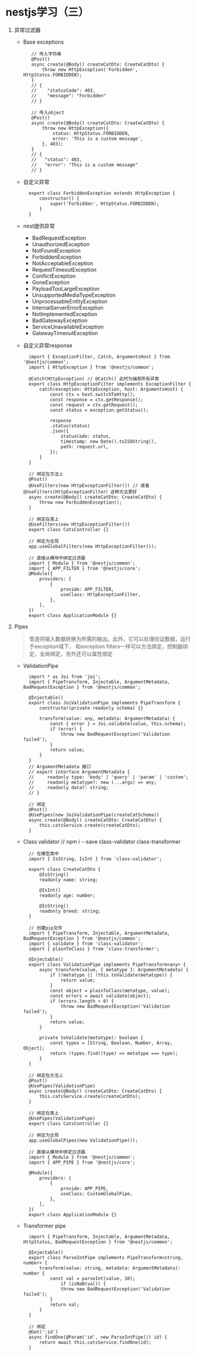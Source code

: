 # nestjs学习（三）
1. 异常过滤器
   * Base exceptions
            
            // 传入字符串
            @Post()
            async create(@Body() createCatDto: CreateCatDto) {
                throw new HttpException('Forbidden', HttpStatus.FORBIDDEN);
            }
            // {
            //    "statusCode": 403,
            //    "message": "Forbidden"
            // }

            // 传入object
            @Post()
            async create(@Body() createCatDto: CreateCatDto) {
                throw new HttpException({
                    status: HttpStatus.FORBIDDEN,
                    error: 'This is a custom message',
                }, 403);
            }
            // {
            //   "status": 403,
            //   "error": "This is a custom message"
            // }
    * 自定义异常

            export class ForbiddenException extends HttpException {
                constructor() {
                    super('Forbidden', HttpStatus.FORBIDDEN);
                }
            }
    * nest提供异常
        * BadRequestException
        * UnauthorizedException
        * NotFoundException
        * ForbiddenException
        * NotAcceptableException
        * RequestTimeoutException
        * ConflictException
        * GoneException
        * PayloadTooLargeException
        * UnsupportedMediaTypeException
        * UnprocessableEntityException
        * InternalServerErrorException
        * NotImplementedException
        * BadGatewayException
        * ServiceUnavailableException
        * GatewayTimeoutException
  
    * 自定义异常response

            import { ExceptionFilter, Catch, ArgumentsHost } from '@nestjs/common';
            import { HttpException } from '@nestjs/common';

            @Catch(HttpException) // @Catch() 此时为捕获所有异常
            export class HttpExceptionFilter implements ExceptionFilter {
                catch(exception: HttpException, host: ArgumentsHost) {
                    const ctx = host.switchToHttp();
                    const response = ctx.getResponse();
                    const request = ctx.getRequest();
                    const status = exception.getStatus();

                    response
                    .status(status)
                    .json({
                        statusCode: status,
                        timestamp: new Date().toISOString(),
                        path: request.url,
                    });
                }
            }

            // 绑定在方法上
            @Post()
            @UseFilters(new HttpExceptionFilter()) // 或者 @UseFilters(HttpExceptionFilter）这种方法更好
            async create(@Body() createCatDto: CreateCatDto) {
                throw new ForbiddenException();
            }

            // 绑定在类上
            @UseFilters(new HttpExceptionFilter())
            export class CatsController {}

            // 绑定为全局
            app.useGlobalFilters(new HttpExceptionFilter());

            // 直接从模块中绑定过滤器
            import { Module } from '@nestjs/common';
            import { APP_FILTER } from '@nestjs/core';
            @Module({
                providers: [
                    {
                        provide: APP_FILTER,
                        useClass: HttpExceptionFilter,
                    },
                ],
            })
            export class ApplicationModule {}
2. Pipes 
    >管道将输入数据转换为所需的输出。此外，它可以处理验证数据，运行于exception域下， 和exception filters一样可以方法绑定，控制器绑定，全局绑定，另外还可以属性绑定
    * ValidationPipe
            
            import * as Joi from 'joi';
            import { PipeTransform, Injectable, ArgumentMetadata, BadRequestException } from '@nestjs/common';

            @Injectable()
            export class JoiValidationPipe implements PipeTransform {
                constructor(private readonly schema) {}

                transform(value: any, metadata: ArgumentMetadata) {
                    const { error } = Joi.validate(value, this.schema);
                    if (error) {
                        throw new BadRequestException('Validation failed');
                    }
                    return value;
                }
            }
            // ArgumentMetadata 接口
            // export interface ArgumentMetadata {
            //     readonly type: 'body' | 'query' | 'param' | 'custom';
            //     readonly metatype?: new (...args) => any;
            //     readonly data?: string;
            // }

            // 绑定
            @Post()
            @UsePipes(new JoiValidationPipe(createCatSchema))
            async create(@Body() createCatDto: CreateCatDto) {
                this.catsService.create(createCatDto);
            }
    * Class validator  // npm i --save class-validator class-transformer

            // 在模型类中
            import { IsString, IsInt } from 'class-validator';

            export class CreateCatDto {
                @IsString()
                readonly name: string;

                @IsInt()
                readonly age: number;

                @IsString()
                readonly breed: string;
            }

            // 创建pip文件
            import { PipeTransform, Injectable, ArgumentMetadata, BadRequestException } from '@nestjs/common';
            import { validate } from 'class-validator';
            import { plainToClass } from 'class-transformer';

            @Injectable()
            export class ValidationPipe implements PipeTransform<any> {
                async transform(value, { metatype }: ArgumentMetadata) {
                    if (!metatype || !this.toValidate(metatype)) {
                        return value;
                    }
                    const object = plainToClass(metatype, value);
                    const errors = await validate(object);
                    if (errors.length > 0) {
                        throw new BadRequestException('Validation failed');
                    }
                    return value;
                }

                private toValidate(metatype): boolean {
                    const types = [String, Boolean, Number, Array, Object];
                    return !types.find((type) => metatype === type);
                }
            }

            // 绑定在方法上
            @Post()
            @UsePipes(ValidationPipe)
            async create(@Body() createCatDto: CreateCatDto) {
                this.catsService.create(createCatDto);
            }

            // 绑定在类上
            @UsePipes(ValidationPipe)
            export class CatsController {}

            // 绑定为全局
            app.useGlobalPipes(new ValidationPipe());

            // 直接从模块中绑定过滤器
            import { Module } from '@nestjs/common';
            import { APP_PIPE } from '@nestjs/core';

            @Module({
                providers: [
                    {
                        provide: APP_PIPE,
                        useClass: CustomGlobalPipe,
                    },
                ],
            })
            export class ApplicationModule {}
    * Transformer pipe 

            import { PipeTransform, Injectable, ArgumentMetadata, HttpStatus, BadRequestException } from '@nestjs/common';

            @Injectable()
            export class ParseIntPipe implements PipeTransform<string, number> {
                transform(value: string, metadata: ArgumentMetadata): number {
                    const val = parseInt(value, 10);
                        if (isNaN(val)) {
                        throw new BadRequestException('Validation failed');
                    }
                    return val;
                }
            }

            // 绑定
            @Get(':id')
            async findOne(@Param('id', new ParseIntPipe()) id) {
                return await this.catsService.findOne(id);
            }